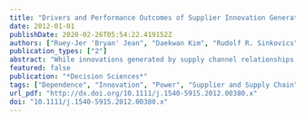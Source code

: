 ```yaml
---
title: "Drivers and Performance Outcomes of Supplier Innovation Generation in Customer–Supplier Relationships: The Role of Power-Dependence"
date: 2012-01-01
publishDate: 2020-02-26T05:54:22.419152Z
authors: ["Ruey-Jer 'Bryan' Jean", "Daekwan Kim", "Rudolf R. Sinkovics"]
publication_types: ["2"]
abstract: "While innovations generated by supply channel relationships, as opposed to individual partners, play an increasingly important role in the success of all supply chain partners, there has been a dearth of research in the literature on how supply chain relationships cultivate the process of such innovation generation. We explore supplier market knowledge acquisition, relationship learning, systems collaboration, and technological uncertainty as antecedents of supplier innovation generation, which is in turn hypothesized to positively affect the relationship performance of the supplier. Furthermore, supplier dependence on the buyer is investigated as a moderator of the effects of such antecedents on supplier innovation generation. Empirical tests, which used a sample of 236 Taiwanese executives, supported most of the hypotheses, and some implications of the results are discussed."
featured: false
publication: "*Decision Sciences*"
tags: ["Dependence", "Innovation", "Power", "Supplier and Supply Chain"]
url_pdf: "http://dx.doi.org/10.1111/j.1540-5915.2012.00380.x"
doi: "10.1111/j.1540-5915.2012.00380.x"
---
```


